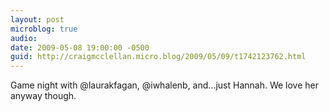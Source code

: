 ```yaml
---
layout: post
microblog: true
audio: 
date: 2009-05-08 19:00:00 -0500
guid: http://craigmcclellan.micro.blog/2009/05/09/t1742123762.html
---
```

Game night with @laurakfagan, @iwhalenb, and...just Hannah. We love her anyway though.
